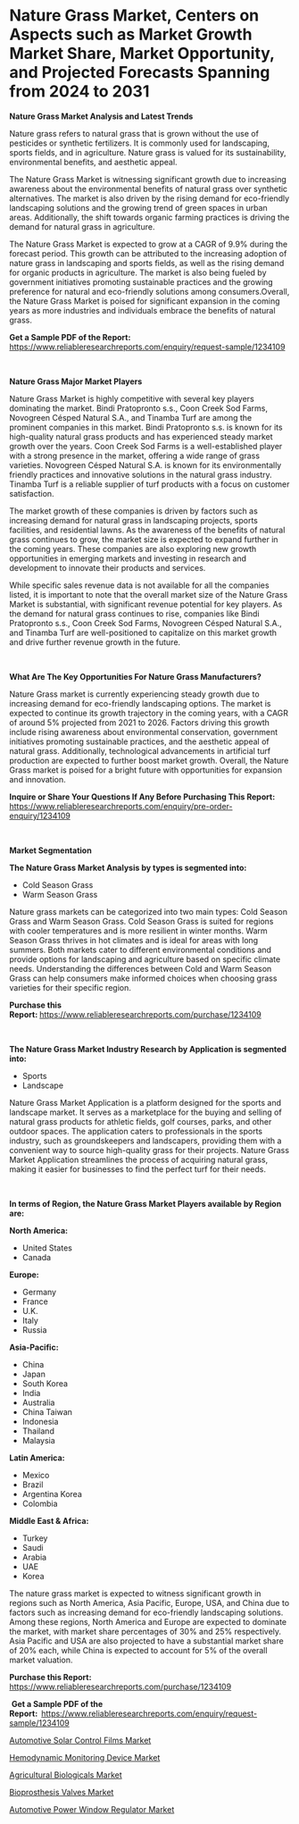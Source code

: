 <p><h1>Nature Grass Market, Centers on Aspects such as Market Growth Market Share, Market Opportunity, and Projected Forecasts Spanning from 2024 to 2031</h1></p><p><strong>Nature Grass Market Analysis and Latest Trends</strong></p>
<p><p>Nature grass refers to natural grass that is grown without the use of pesticides or synthetic fertilizers. It is commonly used for landscaping, sports fields, and in agriculture. Nature grass is valued for its sustainability, environmental benefits, and aesthetic appeal.</p><p>The Nature Grass Market is witnessing significant growth due to increasing awareness about the environmental benefits of natural grass over synthetic alternatives. The market is also driven by the rising demand for eco-friendly landscaping solutions and the growing trend of green spaces in urban areas. Additionally, the shift towards organic farming practices is driving the demand for natural grass in agriculture.</p><p>The Nature Grass Market is expected to grow at a CAGR of 9.9% during the forecast period. This growth can be attributed to the increasing adoption of nature grass in landscaping and sports fields, as well as the rising demand for organic products in agriculture. The market is also being fueled by government initiatives promoting sustainable practices and the growing preference for natural and eco-friendly solutions among consumers.Overall, the Nature Grass Market is poised for significant expansion in the coming years as more industries and individuals embrace the benefits of natural grass.</p></p>
<p><strong>Get a Sample PDF of the Report:&nbsp;</strong> <a href="https://www.reliableresearchreports.com/enquiry/request-sample/1234109">https://www.reliableresearchreports.com/enquiry/request-sample/1234109</a></p>
<p>&nbsp;</p>
<p><strong>Nature Grass Major Market Players</strong></p>
<p><p>Nature Grass Market is highly competitive with several key players dominating the market. Bindi Pratopronto s.s., Coon Creek Sod Farms, Novogreen Césped Natural S.A., and Tinamba Turf are among the prominent companies in this market. Bindi Pratopronto s.s. is known for its high-quality natural grass products and has experienced steady market growth over the years. Coon Creek Sod Farms is a well-established player with a strong presence in the market, offering a wide range of grass varieties. Novogreen Césped Natural S.A. is known for its environmentally friendly practices and innovative solutions in the natural grass industry. Tinamba Turf is a reliable supplier of turf products with a focus on customer satisfaction.</p><p>The market growth of these companies is driven by factors such as increasing demand for natural grass in landscaping projects, sports facilities, and residential lawns. As the awareness of the benefits of natural grass continues to grow, the market size is expected to expand further in the coming years. These companies are also exploring new growth opportunities in emerging markets and investing in research and development to innovate their products and services.</p><p>While specific sales revenue data is not available for all the companies listed, it is important to note that the overall market size of the Nature Grass Market is substantial, with significant revenue potential for key players. As the demand for natural grass continues to rise, companies like Bindi Pratopronto s.s., Coon Creek Sod Farms, Novogreen Césped Natural S.A., and Tinamba Turf are well-positioned to capitalize on this market growth and drive further revenue growth in the future.</p></p>
<p>&nbsp;</p>
<p><strong>What Are The Key Opportunities For Nature Grass Manufacturers?</strong></p>
<p><p>Nature Grass market is currently experiencing steady growth due to increasing demand for eco-friendly landscaping options. The market is expected to continue its growth trajectory in the coming years, with a CAGR of around 5% projected from 2021 to 2026. Factors driving this growth include rising awareness about environmental conservation, government initiatives promoting sustainable practices, and the aesthetic appeal of natural grass. Additionally, technological advancements in artificial turf production are expected to further boost market growth. Overall, the Nature Grass market is poised for a bright future with opportunities for expansion and innovation.</p></p>
<p><strong>Inquire or Share Your Questions If Any Before Purchasing This Report:</strong> <a href="https://www.reliableresearchreports.com/enquiry/pre-order-enquiry/1234109">https://www.reliableresearchreports.com/enquiry/pre-order-enquiry/1234109</a></p>
<p>&nbsp;</p>
<p><strong>Market Segmentation</strong></p>
<p><strong>The Nature Grass Market Analysis by types is segmented into:</strong></p>
<p><ul><li>Cold Season Grass</li><li>Warm Season Grass</li></ul></p>
<p><p>Nature grass markets can be categorized into two main types: Cold Season Grass and Warm Season Grass. Cold Season Grass is suited for regions with cooler temperatures and is more resilient in winter months. Warm Season Grass thrives in hot climates and is ideal for areas with long summers. Both markets cater to different environmental conditions and provide options for landscaping and agriculture based on specific climate needs. Understanding the differences between Cold and Warm Season Grass can help consumers make informed choices when choosing grass varieties for their specific region.</p></p>
<p><strong>Purchase this Report:&nbsp;</strong><a href="https://www.reliableresearchreports.com/purchase/1234109">https://www.reliableresearchreports.com/purchase/1234109</a></p>
<p>&nbsp;</p>
<p><strong>The Nature Grass Market Industry Research by Application is segmented into:</strong></p>
<p><ul><li>Sports</li><li>Landscape</li></ul></p>
<p><p>Nature Grass Market Application is a platform designed for the sports and landscape market. It serves as a marketplace for the buying and selling of natural grass products for athletic fields, golf courses, parks, and other outdoor spaces. The application caters to professionals in the sports industry, such as groundskeepers and landscapers, providing them with a convenient way to source high-quality grass for their projects. Nature Grass Market Application streamlines the process of acquiring natural grass, making it easier for businesses to find the perfect turf for their needs.</p></p>
<p>&nbsp;</p>
<p><strong>In terms of Region, the Nature Grass Market Players available by Region are:</strong></p>
<p>
    <p> <strong> North America: </strong>
        <ul>
            <li>United States</li>
            <li>Canada</li>
        </ul>
        </p> 
    <p> <strong> Europe: </strong>
        <ul>
            <li>Germany</li>
            <li>France</li>
            <li>U.K.</li>
            <li>Italy</li>
            <li>Russia</li>
        </ul>
        </p> 
    <p> <strong> Asia-Pacific: </strong>
        <ul>
            <li>China</li>
            <li>Japan</li>
            <li>South Korea</li>
            <li>India</li>
            <li>Australia</li>
            <li>China Taiwan</li>
            <li>Indonesia</li>
            <li>Thailand</li>
            <li>Malaysia</li>
        </ul>
        </p> 
    <p> <strong> Latin America: </strong>
        <ul>
            <li>Mexico</li>
            <li>Brazil</li>
            <li>Argentina Korea</li>
            <li>Colombia</li>
        </ul>
        </p> 
    <p> <strong> Middle East & Africa: </strong>
        <ul>
            <li>Turkey</li>
            <li>Saudi</li>
            <li>Arabia</li>
            <li>UAE</li>
            <li>Korea</li>
        </ul>
    </p>
    </p>
<p><p>The nature grass market is expected to witness significant growth in regions such as North America, Asia Pacific, Europe, USA, and China due to factors such as increasing demand for eco-friendly landscaping solutions. Among these regions, North America and Europe are expected to dominate the market, with market share percentages of 30% and 25% respectively. Asia Pacific and USA are also projected to have a substantial market share of 20% each, while China is expected to account for 5% of the overall market valuation.</p></p>
<p><strong>Purchase this Report: </strong><a href="https://www.reliableresearchreports.com/purchase/1234109">https://www.reliableresearchreports.com/purchase/1234109</a></p>
<p>&nbsp;<strong>Get a Sample PDF of the Report:&nbsp;&nbsp;</strong><a href="https://www.reliableresearchreports.com/enquiry/request-sample/1234109">https://www.reliableresearchreports.com/enquiry/request-sample/1234109</a></p>
<p><strong></strong></p>
<p><p><a href="https://view.publitas.com/reportprime-1/automotive-solar-control-films-market-growth-market-trends-covid-19-impact-and-forecasts-for-period-from-2024-2031/">Automotive Solar Control Films Market</a></p><p><a href="https://silk-columnist-571.notion.site/Hemodynamic-Monitoring-Device-Market-Size-Evaluating-its-Market-Trends-Growth-and-Projections-202-b375569ce4ec446c97a5a85610af4243">Hemodynamic Monitoring Device Market</a></p><p><a href="https://github.com/wwwkeltoum/Market-Research-Report-List-2/blob/main/agricultural-biologicals-market.md">Agricultural Biologicals Market</a></p><p><a href="https://cat-emmental-94b.notion.site/Bioprosthesis-Valves-Market-Challenges-Opportunities-and-Growth-Drivers-and-Major-Market-Players--4f6b7b55c1aa47f2b9dd54314960056f">Bioprosthesis Valves Market</a></p><p><a href="https://view.publitas.com/reportprime-1/automotive-power-window-regulator-market-research-report-the-key-to-successful-business-strategy-forecasted-for-period-from-2024-2031/">Automotive Power Window Regulator Market</a></p></p>